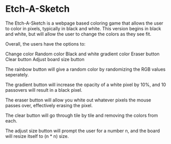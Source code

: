 # Etch-A-Sketch

The Etch-A-Sketch is a webpage based coloring game that allows the user to color in pixels, typically in black and white. This version begins in black and white, but will allow the user to change the colors as they see fit.

Overall, the users have the options to:

Change color
Random color
Black and white gradient color
Eraser button
Clear button
Adjust board size button

The rainbow button will give a random color by randomizing the RGB values seperately.

The gradient button will increase the opacity of a white pixel by 10%, and 10 passovers will result in a black pixel.

The eraser button will allow you white out whatever pixels the mouse passes over, effectively erasing the pixel.

The clear button will go through tile by tile and removing the colors from each.

The adjust size button will prompt the user for a number n, and the board will resize itself to (n * n) size.